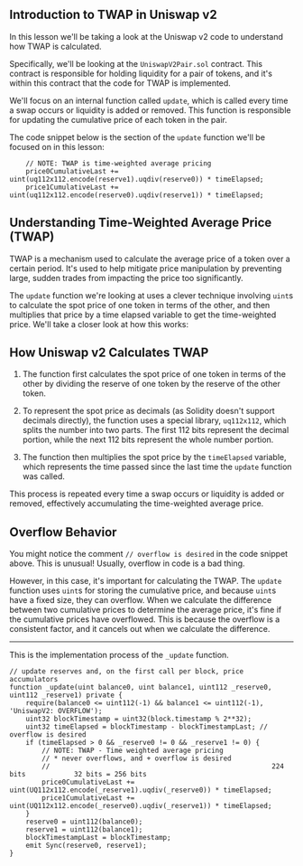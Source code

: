 ## Introduction to TWAP in Uniswap v2

In this lesson we'll be taking a look at the Uniswap v2 code to understand how TWAP is calculated. 

Specifically, we'll be looking at the `UniswapV2Pair.sol` contract.  This contract is responsible for holding liquidity for a pair of tokens, and it's within this contract that the code for TWAP is implemented.

We'll focus on an internal function called `update`, which is called every time a swap occurs or liquidity is added or removed. This function is responsible for updating the cumulative price of each token in the pair. 

The code snippet below is the section of the `update` function we'll be focused on in this lesson:

```solidity
    // NOTE: TWAP is time-weighted average pricing
    price0CumulativeLast += uint(uq112x112.encode(reserve1).uqdiv(reserve0)) * timeElapsed;
    price1CumulativeLast += uint(uq112x112.encode(reserve0).uqdiv(reserve1)) * timeElapsed;
```

##  Understanding Time-Weighted Average Price (TWAP)

TWAP is a mechanism used to calculate the average price of a token over a certain period.  It's used to help mitigate price manipulation by preventing large, sudden trades from impacting the price too significantly.  

The `update` function we're looking at uses a clever technique involving `uint`s to calculate the spot price of one token in terms of the other, and then multiplies that price by a time elapsed variable to get the time-weighted price.  We'll take a closer look at how this works:

## How Uniswap v2 Calculates TWAP

1. The function first calculates the spot price of one token in terms of the other by dividing the reserve of one token by the reserve of the other token. 

2.  To represent the spot price as decimals (as Solidity doesn't support decimals directly), the function uses a special library, `uq112x112`, which splits the number into two parts. The first 112 bits represent the decimal portion, while the next 112 bits represent the whole number portion.

3.  The function then multiplies the spot price by the `timeElapsed` variable, which represents the time passed since the last time the `update` function was called. 

This process is repeated every time a swap occurs or liquidity is added or removed, effectively accumulating the time-weighted average price.

## Overflow Behavior

You might notice the comment `// overflow is desired` in the code snippet above. This is unusual! Usually, overflow in code is a bad thing. 

However, in this case, it's important for calculating the TWAP. The `update` function uses `uint`s for storing the cumulative price, and because `uint`s have a fixed size, they can overflow. When we calculate the difference between two cumulative prices to determine the average price, it's fine if the cumulative prices have overflowed. This is because the overflow is a consistent factor, and it cancels out when we calculate the difference. 


---

This is the implementation process of the `_update` function.

```solidity
// update reserves and, on the first call per block, price accumulators
function _update(uint balance0, uint balance1, uint112 _reserve0, uint112 _reserve1) private {
    require(balance0 <= uint112(-1) && balance1 <= uint112(-1), 'UniswapV2: OVERFLOW');
    uint32 blockTimestamp = uint32(block.timestamp % 2**32);
    uint32 timeElapsed = blockTimestamp - blockTimestampLast; // overflow is desired
    if (timeElapsed > 0 && _reserve0 != 0 && _reserve1 != 0) {
        // NOTE: TWAP - Time weighted average pricing 
        // * never overflows, and + overflow is desired
        //                                                       224 bits            32 bits = 256 bits
        price0CumulativeLast += uint(UQ112x112.encode(_reserve1).uqdiv(_reserve0)) * timeElapsed;
        price1CumulativeLast += uint(UQ112x112.encode(_reserve0).uqdiv(_reserve1)) * timeElapsed;
    }
    reserve0 = uint112(balance0);
    reserve1 = uint112(balance1);
    blockTimestampLast = blockTimestamp;
    emit Sync(reserve0, reserve1);
}
```
